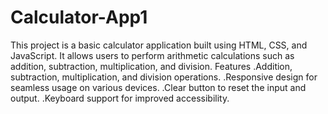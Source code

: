 # Calculator-App1
This project is a basic calculator application built using HTML, CSS, and JavaScript. It allows users to perform arithmetic calculations such as addition, subtraction, multiplication, and division.
Features
.Addition, subtraction, multiplication, and division operations.
.Responsive design for seamless usage on various devices.
.Clear button to reset the input and output.
.Keyboard support for improved accessibility.
